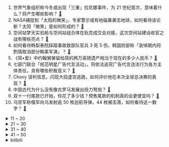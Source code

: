 1. 世界气象组织称今冬或出现「三重」拉尼娜事件，为 21 世纪首次，意味着什么？将产生哪些影响？ [:link:](https://www.zhihu.com/question/563471138)
2. NASA捕捉到「太阳的微笑」，专家警示或有地磁暴袭击地球，如何看待该论断？太阳「微笑」是如何形成的？ [:link:](https://www.zhihu.com/question/563546003)
3. 空间站梦天实验舱与空间站组合体在轨完成交会对接，这次空间站建设收官之战有哪些亮点？ [:link:](https://www.zhihu.com/question/563347931)
4. 如何看待韩梨泰院踩踏事故致部队官兵 3 死 5 伤，韩国防部称「哀悼期内将酌情取消部分韩美军演」？ [:link:](https://www.zhihu.com/question/563668440)
5. 《简•爱》中约翰舅舅留给简的两万英镑遗产相当于现在的多少人民币？ [:link:](https://www.zhihu.com/question/561653945)
6. 七部门联合「规范明星广告代言活动」，将依法追究广告代言违法行为各方主体责任，具有哪些积极意义？ [:link:](https://www.zhihu.com/question/563675488)
7. Chovy 误判信息，闪现大招虚空逃跑，如何评价他在本次全球总决赛的表现？ [:link:](https://www.zhihu.com/question/563538531)
8. 中国古代为什么没有像古罗马发展出扭力弩炮？ [:link:](https://www.zhihu.com/question/49507765)
9. 双十一付尾款已开始，你花了多少钱？预售尾款的机制真的会更便宜吗？ [:link:](https://www.zhihu.com/question/563767884)
10. 乌空军称俄军向乌发射逾 50 枚巡航导弹，44 枚被击落，如何看待这一数字？ [:link:](https://www.zhihu.com/question/563742949)
<details>
<summary>11 ~ 20</summary>

11. 中国光伏世界第一了，那以后报废的大量光伏板该怎么回收利用呢？ [:link:](https://www.zhihu.com/question/548351366)
12. 张庭夫妇、陶虹等主体涉网络传销一案听证会将召开，具体情况如何？有哪些信息值得关注？ [:link:](https://www.zhihu.com/question/563740256)
13. 为什么很多律师都是建议先协商呢，而不是直接诉讼？ [:link:](https://www.zhihu.com/question/523795934)
14. 传郑州富士康 iPhone 出货或减少 30%，公司再回应「状况已逐步控制」，超级大工厂如何应对疫情？ [:link:](https://www.zhihu.com/question/563594779)
15. 意大利前总理贝卢斯科尼建议「西方不给武器只给重建资金，乌克兰或许会回到谈判桌」，如何看待其表态？ [:link:](https://www.zhihu.com/question/563769817)
16. 删除对方的微信号，这个行为代表什么？ [:link:](https://www.zhihu.com/question/562639250)
17. 上海迪士尼度假区于 10 月 31 日起暂时关闭，目前情况如何？ [:link:](https://www.zhihu.com/question/563613157)
18. 如何评价《权力的游戏·前传：龙之家族》（House of the Dragon）？ [:link:](https://www.zhihu.com/question/522567287)
19. 前 LPL 教练 Joker 锐评「时间会证明全华班依然没有出路」，为什么他能给出如此笃定的结论？ [:link:](https://www.zhihu.com/question/562066233)
20. 高考上985和考研上985有区别吗？ [:link:](https://www.zhihu.com/question/488347288)
</details>
<details>
<summary>21 ~ 30</summary>

21. RTX 4090 玩游戏时突然起火，为何会出现这一情况？ [:link:](https://www.zhihu.com/question/562064290)
22. 一年开车十万公里是什么概念？ [:link:](https://www.zhihu.com/question/557923728)
23. 为什么很多年轻人不喜欢阅读？ [:link:](https://www.zhihu.com/question/560839016)
24. 癌细胞在40°以上的高温会被杀死，可以给大脑单独散热用高体温杀死癌细胞吗？ [:link:](https://www.zhihu.com/question/363285780)
25. 有哪些让你经常回顾、无限安利一辈子的经典电影？ [:link:](https://www.zhihu.com/question/562587887)
26. 一件衣服穿了好几年丢人吗？ [:link:](https://www.zhihu.com/question/356262784)
27. 董宇辉回应山东行遭泼水「我没事，此行短暂且美好」，哪些信息值得关注？ [:link:](https://www.zhihu.com/question/563577972)
28. 如何评价“音乐都是用来听的，好听就行了”，从乐理层面分析音乐的意义是什么? [:link:](https://www.zhihu.com/question/555644491)
29. 为什么说“楚汉之争”实际上是“第二次秦国东灭六国”? [:link:](https://www.zhihu.com/question/326042021)
30. 如何辨别一个程序员水平的高低？ [:link:](https://www.zhihu.com/question/35194924)
</details>
<details>
<summary>31 ~ 40</summary>

31. 富士康郑州科技园党委书记回应网图，称「并非原创，也是转载的」，目前富士康实际情况如何？需要哪些帮助？ [:link:](https://www.zhihu.com/question/563531297)
32. 深圳地铁 14 号线正式开通，作为国内首条超长线路一次开通的无人驾驶地铁，这会带来哪些影响？ [:link:](https://www.zhihu.com/question/563049996)
33. 为什么似乎只有东亚地区有大量品种的蔬菜可以吃？ [:link:](https://www.zhihu.com/question/37240268)
34. 什么东西让你玩起来比打游戏还过瘾？ [:link:](https://www.zhihu.com/question/563731346)
35. 如何看待《原神》3.3 版本新角色预告「机逐封秘 · 珐露珊」？ [:link:](https://www.zhihu.com/question/563743169)
36. 22-23 赛季 NBA勇士 114:128 活塞，如何评价这场比赛？ [:link:](https://www.zhihu.com/question/563526376)
37. 22-23 赛季 NBA 湖人 121:110 击败掘金，取得赛季首胜，如何评价这场比赛？ [:link:](https://www.zhihu.com/question/563539841)
38. 中央气象台发布台风蓝色预警，台风「尼格」逼近，最强可达台风级，哪些地区将受影响？应做好哪些防范措施？ [:link:](https://www.zhihu.com/question/563543940)
39. 为什么 lua 在游戏开发中应用普遍？ [:link:](https://www.zhihu.com/question/395593519)
40. 富士康内部员工称「采样人员及隔离场所不足、物资无法及时配送」造成混乱，还有哪些细节值得关注？ [:link:](https://www.zhihu.com/question/563805278)
</details>
<details>
<summary>41 ~ 50</summary>

41. 为什么很多人说玩《原神》像上班? [:link:](https://www.zhihu.com/question/563179987)
42. 《原神》蕈兽是素菜还是荤菜？ [:link:](https://www.zhihu.com/question/563349591)
43. 从古至今，有哪些文采极好的赋？ [:link:](https://www.zhihu.com/question/48580390)
44. 29 岁本土女科学家发 6 篇 Science 获百万大奖引发热议，如何看待此事件？ [:link:](https://www.zhihu.com/question/563691776)
45. 三星堆青铜器表面的黑色「灰烬」是来自 3000 年前的丝绸，三星堆发现大量丝绸残留有何重要意义？ [:link:](https://www.zhihu.com/question/563431305)
46. 因对美国《通胀削减法案》感到担忧，法德两国欲进行贸易报复，或将采取哪些措施？会带来什么影响？ [:link:](https://www.zhihu.com/question/563532003)
47. 如何看待程序员持续写技术博客？ [:link:](https://www.zhihu.com/question/41802793)
48. 哪些电脑数码产品让你不禁感叹「有点意思」？ [:link:](https://www.zhihu.com/question/563725978)
49. 为什么《原神》玩家渐渐肝不动了？ [:link:](https://www.zhihu.com/question/563422824)
50. 如何评价《明日方舟》2022 音律联觉专场演出「灯下定影」? [:link:](https://www.zhihu.com/question/563506107)
</details><details>
<summary>bilibili</summary>

1. 鸡 你 太 美 官 方 M V [:link:](//www.bilibili.com/video/BV178411Y7QB)
2. 帮手× 黑手√ [:link:](//www.bilibili.com/video/BV1ZG411w7Wj)
3. 看完10月新番，爽得我当场打开了剪辑软件！【泛式】 [:link:](//www.bilibili.com/video/BV1SD4y1b7oq)
4. 【何同学】快充伤电池？40部手机两年实验，告诉你最佳充电方式 [:link:](//www.bilibili.com/video/BV1X8411e7EJ)
5. 100斤vs200斤，究极自律一周，他们居然…【第二期】 [:link:](//www.bilibili.com/video/BV1jG411A7Vk)
6. 《当代互联网现状》 [:link:](//www.bilibili.com/video/BV13e411G7a1)
7. 我叫柯蓝，是附近有名的名蒸蛋（3） [:link:](//www.bilibili.com/video/BV1HP411P7uP)
8. 五杀挑战世界纪录：1分19秒！掌控命运的人只能是我自己！！ [:link:](//www.bilibili.com/video/BV1s14y1L74r)
9. 我都看不出来自己在做科普 [:link:](//www.bilibili.com/video/BV1se411G7LP)
10. 公开处刑！第一次见家长，岳父课堂上放我视频... [:link:](//www.bilibili.com/video/BV1KK411S7iD)
<details>
<summary>11 ~ 20</summary>

11. 【全网最细，不细抽我】我算出了阿尼亚的家有多大？b站第一人 [:link:](//www.bilibili.com/video/BV14e4y127gP)
12. 你这个人太…… [:link:](//www.bilibili.com/video/BV1ft4y1T7JW)
13. 恐怖片气氛到位了，演员是谁并不重要了… [:link:](//www.bilibili.com/video/BV1i84y1i7cx)
14. 这是人类能完成的操作？？4 [:link:](//www.bilibili.com/video/BV1b8411Y7gW)
15. 【才浅手工】我把巨大的打火石做成了唐刀！实现电影动漫里的炫酷特效 [:link:](//www.bilibili.com/video/BV1RK411U7PQ)
16. 《瑶O瑶O的奇妙冒险》 [:link:](//www.bilibili.com/video/BV1BK411U7Dr)
17. 店里敢卖500一只的鸡，自己在家做，能省多少钱？ [:link:](//www.bilibili.com/video/BV1WG4y1h7Tt)
18. 化妆真开心…… [:link:](//www.bilibili.com/video/BV1kD4y1b76e)
19. 2008,为什么让我们如此难忘? [:link:](//www.bilibili.com/video/BV1Gg411h7rj)
20. 论一个Bbox全国冠军用嘴巴模仿歌曲有多像 [:link:](//www.bilibili.com/video/BV1te4y147QZ)
</details>
<details>
<summary>21 ~ 30</summary>

21. 🐓鸡你太美，但是团体版🐓【J-wings】 [:link:](//www.bilibili.com/video/BV11e4y1e7CY)
22. 电子监听、全国断网，棱镜门背后，中国如何从末路狂奔到世界之巅 [:link:](//www.bilibili.com/video/BV1i14y157YV)
23. 老婆：你现在都玩这么变态的吗！？ [:link:](//www.bilibili.com/video/BV1ce411G7XR)
24. 价格虚高、制作违规、虚假宣传…Omakase高大上背后的乱象 [:link:](//www.bilibili.com/video/BV1Lm4y1c7Z7)
25. 《我肯定在几百年前就不爱学习》 [:link:](//www.bilibili.com/video/BV1914y157ML)
26. “凝光大人，你看他的眼神…可说不上清白” [:link:](//www.bilibili.com/video/BV1Vv4y1D7me)
27. 有妖气即将关停，是时候说再见了。 - 谨以此纪念，一个时代的落幕。 [:link:](//www.bilibili.com/video/BV1Km4y1c7bW)
28. 无所谓，亚托克斯会出手 [:link:](//www.bilibili.com/video/BV1ne411G7XP)
29. 《原神》纳西妲角色PV——「生日快乐」 [:link:](//www.bilibili.com/video/BV1AG4y1h7Ap)
30. 这就是传说中的黑色黄金吗？ [:link:](//www.bilibili.com/video/BV1nV4y1G7k7)
</details>
<details>
<summary>31 ~ 40</summary>

31. 中华面点博大精深，比醒狮酥还难、让老外目瞪口呆的传统手艺是什么样？ [:link:](//www.bilibili.com/video/BV1me4y1475b)
32. 【水果猎人】原神热门水果鉴定 [:link:](//www.bilibili.com/video/BV1Zm4y1w7PG)
33. 【求求】对食文学：太监是没根的东西，受不住「情」 [:link:](//www.bilibili.com/video/BV1HR4y1Q7u6)
34. 《明日方舟》2022「音律联觉-灯下定影」幕后制作记录 [:link:](//www.bilibili.com/video/BV1h14y1L7UV)
35. 内讧？卢俊义大骂宋江「黑矮无能」！《水浒传》P44 [:link:](//www.bilibili.com/video/BV1tW4y1j7u5)
36. 国崩大人用过的吸管 [:link:](//www.bilibili.com/video/BV1t8411Y75k)
37. 4层羊围脖5斤肉！360°环绕式吃羊你见过吗？【怎么这么值ep54-额尔敦】 [:link:](//www.bilibili.com/video/BV1ed4y1k7jE)
38. 前排围观！东风快递员T台秀来了 [:link:](//www.bilibili.com/video/BV1yt4y1T7Xc)
39. 【时代少年团】《共生长——Common growth 》2023台历拍摄花絮 [:link:](//www.bilibili.com/video/BV1rm4y1F7dM)
40. 听歌吗？奶茶分你一半💜 [:link:](//www.bilibili.com/video/BV1JG4y1b7Ni)
</details>
<details>
<summary>41 ~ 50</summary>

41. 学姐也会恋爱告急？！！ [:link:](//www.bilibili.com/video/BV1kd4y1k7g3)
42. 饺子皮能否实现拇指生煎自由？今天你就有答案，结尾顺便开个箱看看大家的奖牌 [:link:](//www.bilibili.com/video/BV1oe411G7nQ)
43. NASA、纳粹、麻省理工，火箭为何从东方升起？【钱学森上】【正经比比】 [:link:](//www.bilibili.com/video/BV1u14y1L7wg)
44. 可能有点突然！我们去美国了... [:link:](//www.bilibili.com/video/BV1nP411P7Xy)
45. 忘了山水一层，已是三生有幸，哈哈..... [:link:](//www.bilibili.com/video/BV1gV4y1V7Ws)
46. 【传染病系列04】狂犬病，吞噬神经的不治之症 [:link:](//www.bilibili.com/video/BV1yP411P7DM)
47. 广东人的家庭关系有多复杂？ [:link:](//www.bilibili.com/video/BV1fR4y1Q7DR)
48. 兄弟们，今天砍谁？ [:link:](//www.bilibili.com/video/BV1L84y1i7oz)
49. 央美学长帮你挑衣服，不要拉倒（doge [:link:](//www.bilibili.com/video/BV1Ue4y1e7SF)
50. 《 创 新 蟹 黄 汤 包 》 [:link:](//www.bilibili.com/video/BV1Ye4y127rb)
</details>
<details>
<summary>51 ~ 60</summary>

51. 有些人，生来就是享受生活的 [:link:](//www.bilibili.com/video/BV1Re4y127YY)
52. 《二 次 元 牛 逼 导 航》 [:link:](//www.bilibili.com/video/BV1Eg41167yQ)
53. 一咬就爆浆的鸡胸肉 [:link:](//www.bilibili.com/video/BV1vG411A7wQ)
54. 【盾山-梦圆繁星】形象首曝！王者荣耀携手新华社快看，一起为梦天舱喝彩！ [:link:](//www.bilibili.com/video/BV18P411A73i)
55. 《生人勿近》很凶很炸很中二！早睡的慎点 [:link:](//www.bilibili.com/video/BV1CK411U7BA)
56. 《二胡锯木头》 [:link:](//www.bilibili.com/video/BV1Vv4y1D75T)
57. 不敢说的人，把这个视频外放 [:link:](//www.bilibili.com/video/BV19e4y127Yz)
58. 警察：你接着说，我在听 [:link:](//www.bilibili.com/video/BV14K411U7fJ)
59. 《吐 槽 小 会》 [:link:](//www.bilibili.com/video/BV1iP411P7Fh)
60. "地铁跑酷,但是..." [:link:](//www.bilibili.com/video/BV12W4y1E7jy)
</details>
<details>
<summary>61 ~ 70</summary>

61. 打开这个视频让你爽一天 [:link:](//www.bilibili.com/video/BV1f14y157yG)
62. 要和喜欢的人要一起贴贴 [:link:](//www.bilibili.com/video/BV1qP411P7cF)
63. 一个男性干吃了35000毫克的咖啡因，这是他的器官发生的变化 [:link:](//www.bilibili.com/video/BV1BV4y1g7K9)
64. 【散人】绝活新概念 恐怖乙女？和男鬼谈恋爱《文字化化》demo试玩 [:link:](//www.bilibili.com/video/BV1j84y1i7Zy)
65. 帽子尺寸买错了，我戴有点小，我们家猫戴刚刚好 [:link:](//www.bilibili.com/video/BV1bD4y1b7RE)
66. 画一幅画纪念童年时期最爱的电影和角色 [:link:](//www.bilibili.com/video/BV1BD4y1b7os)
67. 再画两年，准备退休 [:link:](//www.bilibili.com/video/BV1714y1L7TJ)
68. 贝拉&乃琳《海底》翻唱MV | 世界这么大 我们还会相遇 [:link:](//www.bilibili.com/video/BV1aD4y1b72w)
69. 全国漂流半年的相机会拍出怎样的照片？(上) [:link:](//www.bilibili.com/video/BV1EK411U7uU)
70. 我说一句男人至死是少年，应该不过分吧..... [:link:](//www.bilibili.com/video/BV1Cd4y1k7Eg)
</details>
<details>
<summary>71 ~ 80</summary>

71. 烤甘蔗 将就吃 [:link:](//www.bilibili.com/video/BV14G4y1h7e5)
72. 王老菊教你断剑奇侠（第二季03）- 剑冢舞王！ [:link:](//www.bilibili.com/video/BV12g411z78Z)
73. 【史上最痛!】拯救我持续5年的"腰肌劳损"!（含自救方案） [:link:](//www.bilibili.com/video/BV1wd4y117xL)
74. 无所谓，我会出手！ [:link:](//www.bilibili.com/video/BV178411Y7hF)
75. 《原神3.2战前宣言》 [:link:](//www.bilibili.com/video/BV1zP411P7L9)
76. 拍个跳绳还不简单 [:link:](//www.bilibili.com/video/BV1dK411U7j9)
77. 这新来的厨师也太会烧了吧！！！（流口水） [:link:](//www.bilibili.com/video/BV1Zd4y1k7vw)
78. 我的车被砸了，我是这样处理的。 [:link:](//www.bilibili.com/video/BV1PG411A7ko)
79. 《原神》自制角色演示-「纳西妲：白草净华」 [:link:](//www.bilibili.com/video/BV12t4y1T7WJ)
80. 【STN快报6.5季11】神谷英树提出一小时一千块，被一女性拒绝 [:link:](//www.bilibili.com/video/BV1TG411A7vq)
</details>
<details>
<summary>81 ~ 90</summary>

81. 爱 情 最 强 王 者 [:link:](//www.bilibili.com/video/BV1XG4y1h7ps)
82. 这是哪里的牌子？ [:link:](//www.bilibili.com/video/BV1re4y1e7R1)
83. 谁还不会个蝴蝶步啦 [:link:](//www.bilibili.com/video/BV1Re4y147qx)
84. 台州.马路桥 厨子探店¥249 [:link:](//www.bilibili.com/video/BV1am4y1F7XL)
85. “而我已经分不清，你是友情，还是错过的爱情…” [:link:](//www.bilibili.com/video/BV1UV4y1g78i)
86. 你有过这样尴尬的经历吗 [:link:](//www.bilibili.com/video/BV1QW4y1E71j)
87. 最怕陌生人不经意的关心。00后主播直播时忍不住爆哭，网友：成年人的崩溃就在一瞬间。 [:link:](//www.bilibili.com/video/BV1G8411Y7nw)
88. 原 切 猪 肉 & 整 切 花 卷 [:link:](//www.bilibili.com/video/BV1jD4y1b7TF)
89. 【原神手书】激萌来袭！用团子大家族的方式打开原神二周年！ [:link:](//www.bilibili.com/video/BV1684y1B7Nm)
90. 从实习生到公司总监，这条晋升之路荆棘坎坷。 [:link:](//www.bilibili.com/video/BV1rW4y1j7X2)
</details>
<details>
<summary>91 ~ 100</summary>

91. lovepotion [:link:](//www.bilibili.com/video/BV1A8411Y7Tr)
92. 【医学博士】30天不洗脸，会发生什么？I 90%的人都不知道的洗脸误区！ [:link:](//www.bilibili.com/video/BV1QG4y1h74s)
93. 鲁豫，这次洗白了吗？【飘飘】 [:link:](//www.bilibili.com/video/BV1rV4y1g7LE)
94. 吕布：你别让我劈到你！ [:link:](//www.bilibili.com/video/BV1ae411G71q)
95. 当王者UP主不务正业玩原神 [:link:](//www.bilibili.com/video/BV1Yd4y1k7bW)
96. 雨林缸里的神奇植物 [:link:](//www.bilibili.com/video/BV1Xe411G7bd)
97. 【昏黑造船厂400杀】摆完挂机 简单好抄 [:link:](//www.bilibili.com/video/BV1zP4y1m7AC)
98. FIRST FRAME单元宣言短片《我的朋友》 [:link:](//www.bilibili.com/video/BV1UK411U7B3)
99. 新概念探店，人均1888元的素食餐厅？？？【第三期】 [:link:](//www.bilibili.com/video/BV1eY411f7Hu)
100. 【S12全球总决赛】淘汰赛 10月30日 JDG vs T1 [:link:](//www.bilibili.com/video/BV1Cm4y1F7Y7)
</details></details>